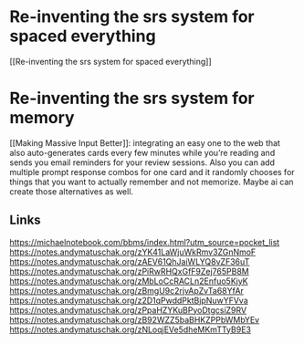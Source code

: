 # Re-inventing the srs system for spaced everything
[[Re-inventing the srs system for spaced everything]]

# Re-inventing the srs system for memory

[[Making Massive Input Better]]: integrating an easy one to the web that also auto-generates cards every few minutes while you’re reading and sends you email reminders for your review sessions. Also you can add multiple prompt response combos for one card and it randomly chooses for things that you want to actually remember and not memorize. Maybe ai can create those alternatives as well.
## Links
https://michaelnotebook.com/bbms/index.html?utm_source=pocket_list
https://notes.andymatuschak.org/zYK41LaWjuWkRmv3ZGnNmoF
https://notes.andymatuschak.org/zAEV61QhJaiWLYQ8vZF36uT
https://notes.andymatuschak.org/zPiRwRHQxGfF9Zej765PB8M
https://notes.andymatuschak.org/zMbLoCcRACLn2Enfuo5KjyK
https://notes.andymatuschak.org/zBmgU9c2rjvApZvTa68YfAr
https://notes.andymatuschak.org/z2D1qPwddPktBjpNuwYFVva
https://notes.andymatuschak.org/zPpaHZYKuBPyoDtgcsiZ9RV
https://notes.andymatuschak.org/zB92WZZ5baBHKZPPbWMbYEv
https://notes.andymatuschak.org/zNLoqjEVe5dheMKmTTyB9E3